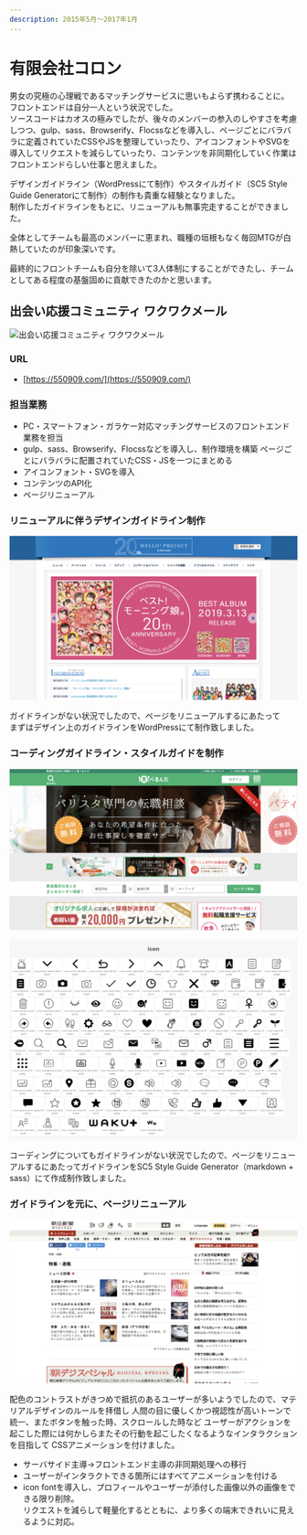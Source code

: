 ```yaml
---
description: 2015年5月～2017年1月
---
```


# 有限会社コロン

男女の究極の心理戦であるマッチングサービスに思いもよらず携わることに。\
フロントエンドは自分一人という状況でした。\
ソースコードはカオスの極みでしたが、後々のメンバーの参入のしやすさを考慮しつつ、gulp、sass、Browserify、Flocssなどを導入し、ページごとにバラバラに定義されていたCSSやJSを整理していったり、アイコンフォントやSVGを導入してリクエストを減らしていったり、コンテンツを非同期化していく作業はフロントエンドらしい仕事と思えました。

デザインガイドライン（WordPressにて制作）やスタイルガイド（SC5 Style Guide Generatorにて制作）の制作も貴重な経験となりました。\
制作したガイドラインをもとに、リニューアルも無事完走することができました。

全体としてチームも最高のメンバーに恵まれ、職種の垣根もなく毎回MTGが白熱していたのが印象深いです。

最終的にフロントチームも自分を除いて3人体制にすることができたし、チームとしてある程度の基盤固めに貢献できたのかと思います。

## 出会い応援コミュニティ ワクワクメール

![出会い応援コミュニティ ワクワクメール](<../.gitbook/assets/image (10) (1).png>)

### URL

* [https://550909.com/](https://550909.com/)

### 担当業務

* PC・スマートフォン・ガラケー対応マッチングサービスのフロントエンド業務を担当
* gulp、sass、Browserify、Flocssなどを導入し、制作環境を構築 ページごとにバラバラに配置されていたCSS・JSを一つにまとめる
* アイコンフォント・SVGを導入
* コンテンツのAPI化
* ページリニューアル

### リニューアルに伴うデザインガイドライン制作

![デザインガイドライン](<../.gitbook/assets/image (25).png>)

ガイドラインがない状況でしたので、ページをリニューアルするにあたって\
まずはデザイン上のガイドラインをWordPressにて制作致しました。

### コーディングガイドライン・スタイルガイドを制作

![コーディングガイドライン・スタイルガイド](<../.gitbook/assets/image (5).png>)

![アイコンフォントリスト](<../.gitbook/assets/image (19).png>)

コーディングについてもガイドラインがない状況でしたので、ページをリニューアルするにあたってガイドラインをSC5 Style Guide Generator（markdown + sass）にて作成制作致しました。

### ガイドラインを元に、ページリニューアル&#x20;

![ガイドラインを元に、ページリニューアル ](<../.gitbook/assets/image (10).png>)

配色のコントラストがきつめで抵抗のあるユーザーが多いようでしたので、マテリアルデザインのルールを拝借し 人間の目に優しくかつ視認性が高いトーンで統一、またボタンを触った時、スクロールした時など ユーザーがアクションを起こした際には何かしらまたその行動を起こしたくなるようなインタラクションを目指して CSSアニメーションを付けました。

* サーバサイド主導→フロントエンド主導の非同期処理への移行
* ユーザーがインタラクトできる箇所にはすべてアニメーションを付ける
* icon fontを導入し、プロフィールやユーザーが添付した画像以外の画像をできる限り削除。\
  &#x20;リクエストを減らして軽量化するとともに、より多くの端末できれいに見えるように対応。

